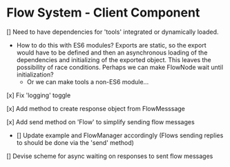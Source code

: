 # Flow System - Client Component

[] Need to have dependencies for 'tools' integrated or dynamically loaded.
 - How to do this with ES6 modules? Exports are static, so the export would have to be defined and then 
   an asynchronous loading of the dependencies and initializing of the exported object.  This leaves the possibility
   of race conditions.  Perhaps we can make FlowNode wait until initialization?
    - Or we can make tools a non-ES6 module...

[x] Fix 'logging' toggle 

[x] Add method to create response object from FlowMesssage

[x] Add send method on 'Flow' to simplify sending flow messages
 - [] Update example and FlowManager accordingly (Flows sending replies to should be done via the 'send' method)

[] Devise scheme for async waiting on responses to sent flow messages